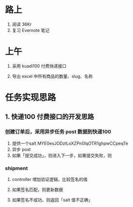 # 路上

1. 阅读 36Kr
2. 复习 Evernote 笔记

# 上午

1. 采用 kuadi100 付费快递接口

2. 导出 excel 中所有商品的数量、slug、名称







# 任务实现思路

## 1. 快递100 付费接口的开发思路

### 创建订单后，采用异步任务 post 数据到快递100

1. 提供一个salt MYE0esJODzILoXZPn0IqOTR1ghpwCCpeqTe
2. 异步 post
3. 如果「提交成功」，则进入下一步，如果提交失败，则

### shipment

1. controller 增加验证逻辑，比较签名的值

2. 如果签名匹配，则更新数据

3. 如果签名不成功，则返回「salt 值不正确」




